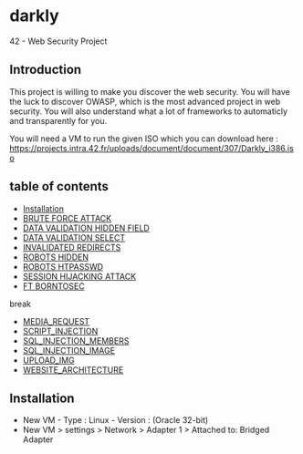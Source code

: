 # darkly
42 - Web Security Project

## Introduction

This project is willing to make you discover the web security. You will have the luck to discover OWASP, which is the most advanced project in web security. You will also understand what a lot of frameworks to automaticly and transparently for you.

You will need a VM to run the given ISO which you can download here : 
https://projects.intra.42.fr/uploads/document/document/307/Darkly_i386.iso

## table of contents
* [Installation](#installation)
* [BRUTE FORCE ATTACK](https://github.com/tillderoquefeuil/darkly/blob/master/BRUTE_FORCE_ATTACK/Ressources/man.md)
* [DATA VALIDATION HIDDEN FIELD](https://github.com/tillderoquefeuil/darkly/blob/master/DATA_VALIDATION_HIDDEN_FIELD/Ressources/man.md)
* [DATA VALIDATION SELECT](https://github.com/tillderoquefeuil/darkly/blob/master/DATA_VALIDATION_SELECT/Ressources/man.md)
* [INVALIDATED REDIRECTS](https://github.com/tillderoquefeuil/darkly/blob/master/INVALIDATED_REDIRECTS/Ressources/man.md)
* [ROBOTS HIDDEN](https://github.com/tillderoquefeuil/darkly/blob/master/ROBOTS_HIDDEN/Ressources/man.md)
* [ROBOTS HTPASSWD](https://github.com/tillderoquefeuil/darkly/blob/master/ROBOTS_HTPASSWD/Ressources/man.md)
* [SESSION HIJACKING ATTACK](https://github.com/tillderoquefeuil/darkly/blob/master/SESSION_HIJACKING_ATTACK/Ressources/man.md)
* [FT BORNTOSEC](https://github.com/tillderoquefeuil/darkly/blob/master/FT_BORNTOSEC/Ressources/man.md)

break

* [MEDIA_REQUEST](https://github.com/tillderoquefeuil/darkly/blob/master/MEDIA_REQUEST/Ressources/man.md)
* [SCRIPT_INJECTION](https://github.com/tillderoquefeuil/darkly/blob/master/SCRIPT_INJECTION/Ressources/man.md)
* [SQL_INJECTION_MEMBERS](https://github.com/tillderoquefeuil/darkly/blob/master/SQL_INJECTION_MEMBERS/Ressources/man.md)
* [SQL_INJECTION_IMAGE](https://github.com/tillderoquefeuil/darkly/blob/master/SQL_INJECTION_IMAGE/Ressources/man.md)
* [UPLOAD_IMG](https://github.com/tillderoquefeuil/darkly/blob/master/UPLOAD_IMG/Ressources/man.md)
* [WEBSITE_ARCHITECTURE](https://github.com/tillderoquefeuil/darkly/blob/master/WEBSITE_ARCHITECTURE/Ressources/man.md)

## Installation <a id="installation"></a>
- New VM - Type : Linux - Version : (Oracle 32-bit)
- New VM > settings > Network > Adapter 1 > Attached to: Bridged Adapter